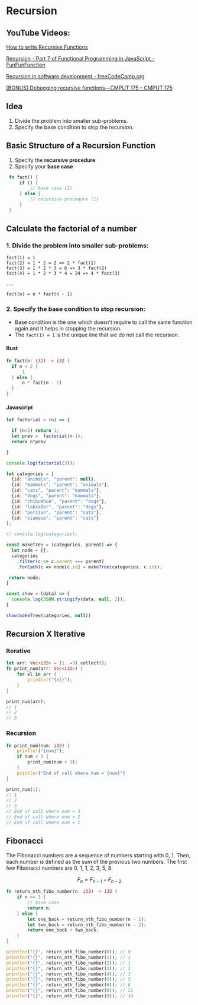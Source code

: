 # Recursion

## YouTube Videos:

[How to write Recursive Functions](https://www.youtube.com/watch?v=ggk7HbcnLG8)

[Recursion - Part 7 of Functional Programming in JavaScript - FunFunFunction](https://www.youtube.com/watch?v=k7-N8R0-KY4)

[Recursion in software development - freeCodeCamp.org](https://www.youtube.com/watch?v=vPEJSJMg4jY)

[[BONUS] Debugging recursive functions—CMPUT 175 - CMPUT 175](https://www.youtube.com/watch?v=Btoobiaf5Gw)

## Idea

1. Divide the problem into smaller sub-problems.
2. Specify the base condition to stop the recursion.

## Basic Structure of a Recursion Function

1. Specify the **recursive procedure**
2. Specify your **base case**

```Rust
 fn fact() {
     if () { 
         // base case (2)
     } else { 
         // recursive procedure (1)
     }
 }
``` 

## Calculate the factorial of a number

### 1. Divide the problem into smaller sub-problems:
```
fact(1) = 1
fact(2) = 1 * 2 = 2 => 2 * fact(1)
fact(3) = 1 * 2 * 3 = 6 => 3 * fact(2)
fact(4) = 1 * 2 * 3 * 4 = 24 => 4 * fact(3)

...

fact(n) = n * fact(n - 1)
```

### 2. Specify the base condition to stop recursion:

- Base condition is the one which doesn't require to call the same function again and it helps in stopping the recursion. 
- The `fact(1) = 1` is the unique line that we do not call the recursion.
  
#### Rust
```Rust
fn fact(n: i32) -> i32 {
  if n < 2 { 
      1
  } else { 
      n * fact(n - 1)
  }
}
``` 
#### Javascript
```JavaScript
let factorial = (n) => {

  if (n<1) return 1;
  let prev =  factorial(n-1);
  return n*prev

}

console.log(factorial(3));
```

```JavaScript
let categories = [
  {id: "animals", "parent": null},
  {id: "mammals", "parent": "animals"},
  {id: "cats", "parent": "mammals"},
  {id: "dogs", "parent": "mammals"},
  {id: "chihuahua", "parent": "dogs"},
  {id: "labrador", "parent": "dogs"},
  {id: "persian", "parent": "cats"},
  {id: "siamese", "parent": "cats"}
];

// console.log(categories);

const makeTree = (categories, parent) => {
  let node = {};
  categories
    .filter(c => c.parent === parent)
    .forEach(c => node[c.id] = makeTree(categories, c.id));

 return node;
}

const show = (data) => {
  console.log(JSON.stringify(data, null, 2));
}

show(makeTree(categories, null))
```

## Recursion X Iterative

### Iterative
```Rust
let arr: Vec<i32> = (1..=3).collect();
fn print_num(arr: Vec<i32>) {
    for el in arr {
        println!("{el}");
    }
}

print_num(arr);
// 1
// 2
// 3
```

### Recursion
```Rust
fn print_num(num: i32) {
    println!("{num}");
    if num < 3 {
        print_num(num + 1);
    }
    println!("End of call where num = {num}")
}

print_num(1);
// 1
// 2
// 3
// End of call where num = 3
// End of call where num = 2
// End of call where num = 1
```

## Fibonacci

The Fibonacci numbers are a sequence of numbers starting with 0, 1. Then, each number is defined as the sum of the previous two numbers. The first few Fibonacci numbers are 0, 1, 1, 2, 3, 5, 8. 

$$
F_n = F_{n-1} + F_{n-2}
$$

```Rust
fn return_nth_fibo_number(n: i32) -> i32 {
    if n <= 1 {
        // base case
        return n;
    } else {
        let one_back = return_nth_fibo_number(n - 1);
        let two_back = return_nth_fibo_number(n - 2);
        return one_back + two_back;
    }
}

println!("{}", return_nth_fibo_number(0)); // 0
println!("{}", return_nth_fibo_number(1)); // 1
println!("{}", return_nth_fibo_number(2)); // 1
println!("{}", return_nth_fibo_number(3)); // 2
println!("{}", return_nth_fibo_number(4)); // 3
println!("{}", return_nth_fibo_number(5)); // 5
println!("{}", return_nth_fibo_number(6)); // 8
println!("{}", return_nth_fibo_number(8)); // 21
println!("{}", return_nth_fibo_number(9)); // 34
```
